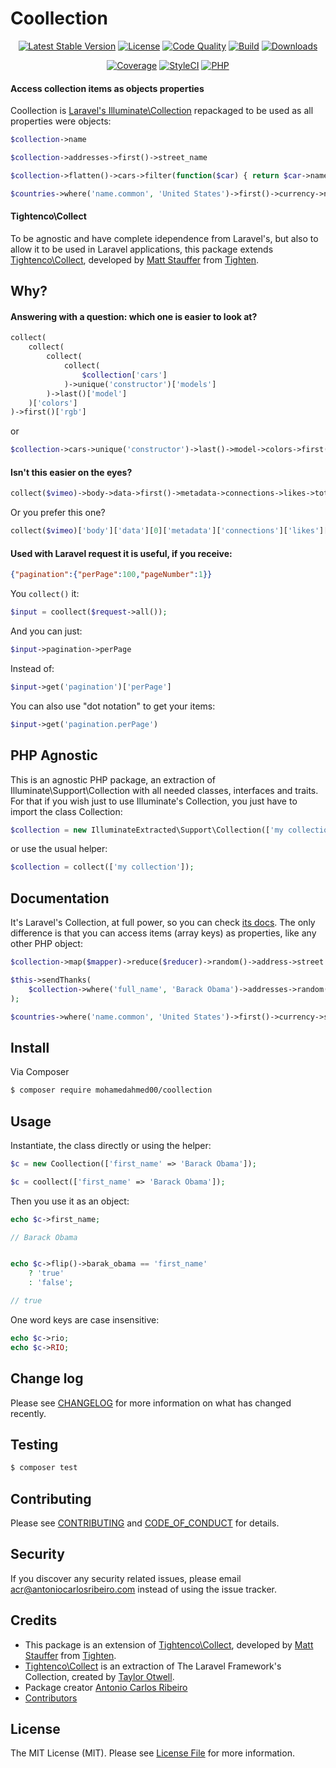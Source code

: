 # Coollection

<p align="center">
    <a href="https://packagist.org/packages/mohamedahmed00/coollection"><img alt="Latest Stable Version" src="https://img.shields.io/packagist/v/mohamedahmed00/coollection.svg?style=flat-square"></a>
    <a href="LICENSE"><img alt="License" src="https://img.shields.io/badge/license-MIT-brightgreen.svg?style=flat-square"></a>
    <a href="https://scrutinizer-ci.com/g/antonioribeiro/coollection/?branch=master"><img alt="Code Quality" src="https://img.shields.io/scrutinizer/g/antonioribeiro/coollection.svg?style=flat-square"></a>
    <a href="https://travis-ci.org/antonioribeiro/coollection"><img alt="Build" src="https://img.shields.io/travis/antonioribeiro/coollection.svg?style=flat-square"></a>
    <a href="https://packagist.org/packages/mohamedahmed00/coollection"><img alt="Downloads" src="https://img.shields.io/packagist/dt/mohamedahmed00/coollection.svg?style=flat-square"></a>
</p>
<p align="center">
    <a href="https://scrutinizer-ci.com/g/antonioribeiro/coollection/?branch=master"><img alt="Coverage" src="https://img.shields.io/scrutinizer/coverage/g/antonioribeiro/coollection.svg?style=flat-square"></a>
    <a href="https://styleci.io/repos/108602178"><img alt="StyleCI" src="https://styleci.io/repos/108602178/shield"></a>
    <!-- <a href="https://insight.sensiolabs.com/projects/156fbef1-b03f-4fca-ba97-57874b7a35bf"><img alt="SensioLabsInsight" src="https://img.shields.io/sensiolabs/i/156fbef1-b03f-4fca-ba97-57874b7a35bf.svg?style=flat-square"></a> -->
    <a href="https://travis-ci.org/antonioribeiro/coollection"><img alt="PHP" src="https://img.shields.io/badge/PHP-7.0%20--%207.3-brightgreen.svg?style=flat-square"></a>
</p>

#### Access collection items as objects properties

Coollection is [Laravel's Illuminate\Collection](https://laravel.com/docs/5.5/collections) repackaged to be used as all properties were objects: 

``` php
$collection->name

$collection->addresses->first()->street_name

$collection->flatten()->cars->filter(function($car) { return $car->name == 'ferrari' })->last()->model

$countries->where('name.common', 'United States')->first()->currency->name->english;
```

#### Tightenco\Collect

To be agnostic and have complete idependence from Laravel's, but also to allow it to be used in Laravel applications, this package extends [Tightenco\Collect](https://github.com/tightenco/collect), developed by [Matt Stauffer](https://twitter.com/stauffermatt) from [Tighten](https://twitter.com/tightenco). 

## Why?

#### Answering with a question: which one is easier to look at?

``` php
collect(
    collect(
        collect(
            collect(
                $collection['cars']
            )->unique('constructor')['models']
        )->last()['model']
    )['colors']
)->first()['rgb']
```

or

``` php
$collection->cars->unique('constructor')->last()->model->colors->first()->rgb
```

#### Isn't this easier on the eyes?

``` php
collect($vimeo)->body->data->first()->metadata->connections->likes->total;
```

Or you prefer this one?


``` php
collect($vimeo)['body']['data'][0]['metadata']['connections']['likes']['total'];
```

#### Used with Laravel request it is useful, if you receive:
 
``` json
{"pagination":{"perPage":100,"pageNumber":1}}
```

You `collect()` it:

``` php
$input = coollect($request->all());
```

And you can just:

``` php
$input->pagination->perPage
```

Instead of:

``` php
$input->get('pagination')['perPage']
```

You can also use "dot notation" to get your items:

``` php
$input->get('pagination.perPage')
```

## PHP Agnostic

This is an agnostic PHP package, an extraction of Illuminate\Support\Collection with all needed classes, interfaces and traits. For that if you wish just to use Illuminate's Collection, you just have to import the class Collection:

``` php
$collection = new IlluminateExtracted\Support\Collection(['my collection']); 
```

or use the usual helper:

``` php
$collection = collect(['my collection']); 
```

## Documentation

It's Laravel's Collection, at full power, so you can check [its docs](https://laravel.com/docs/5.6/collections). The only difference is that you can access items (array keys) as properties, like any other PHP object:

``` php
$collection->map($mapper)->reduce($reducer)->random()->address->street

$this->sendThanks(
    $collection->where('full_name', 'Barack Obama')->addresses->random()
);    

$countries->where('name.common', 'United States')->first()->currency->symbol;
```

## Install

Via Composer

``` bash
$ composer require mohamedahmed00/coollection
```

## Usage

Instantiate, the class directly or using the helper:

``` php
$c = new Coollection(['first_name' => 'Barack Obama']);

$c = coollect(['first_name' => 'Barack Obama']);
``` 

Then you use it as an object:

``` php
echo $c->first_name;

// Barack Obama


echo $c->flip()->barak_obama == 'first_name' 
    ? 'true' 
    : 'false';

// true
```

One word keys are case insensitive:

``` php
echo $c->rio;
echo $c->RIO;
```

## Change log

Please see [CHANGELOG](CHANGELOG.md) for more information on what has changed recently.

## Testing

``` bash
$ composer test
```

## Contributing

Please see [CONTRIBUTING](CONTRIBUTING.md) and [CODE_OF_CONDUCT](CODE_OF_CONDUCT.md) for details.

## Security

If you discover any security related issues, please email acr@antoniocarlosribeiro.com instead of using the issue tracker.

## Credits

- This package is an extension of [Tightenco\Collect](https://github.com/tightenco/collect), developed by [Matt Stauffer](https://twitter.com/stauffermatt) from [Tighten](https://twitter.com/tightenco).
- [Tightenco\Collect](https://github.com/tightenco/collect) is an extraction of The Laravel Framework's Collection, created by [Taylor Otwell](https://twitter.com/taylorotwell).
- Package creator [Antonio Carlos Ribeiro](https://twitter.com/iantonioribeiro)
- [Contributors](https://github.com/antonioribeiro/ia-str/graphs/contributors)

## License

The MIT License (MIT). Please see [License File](LICENSE.md) for more information.
